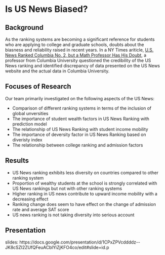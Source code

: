 # Is US News Biased?
<h2>Background</h2>
As the ranking systems are becoming a significant reference for students who are applying to college and graduate schools, doubts about the biasness and reliability raised in recent years. In a NY Times ariticle, <a href="https://www.nytimes.com/2022/03/17/us/columbia-university-rank.html">U.S. News Ranked Columbia No. 2, but a Math Professor Has His Doubt</a>, a professor from Columbia University questioned the credibility of the US News ranking and identified discrepancy of data presented on the US News website and the actual data in Columbia University.

<h2>Focuses of Research</h2>
Our team primarily investigated on the following aspects of the US News:
<br>
<ul>
  <li>Comparison of different ranking systems in terms of the inclusion of global unversities</li>
  <li>The importance of student wealth factors in US News Ranking with prediction model</li>
  <li>The relationship of US News Ranking with student income mobility</li>
  <li>The importance of deversity factor in US News Ranking based on diveristy index</li>
  <li>The relationship between college ranking and admission factors</li>
</ul>

<h2>Results</h2>
<ul>
  <li>US News ranking exhibits less diversity on countries compared to other ranking system</li>
  <li>Proportion of wealthy students at the school is strongly correlated with US News rankings but not with other ranking systems</li>
  <li>Higher ranking in US news contribute to upward income mobility with a decreasing effect</li>
  <li>Ranking change does seem to have effect on the change of admission rate and average SAT score</li>
  <li>US news ranking is not taking diversity into serious account</li>
</ul>

<h2>Presentation</h2>
slides: https://docs.google.com/presentation/d/1CPxZPVcddddz--JK8cSZl2ZUfQFeuACblYiZjKFO4co/edit#slide=id.p

